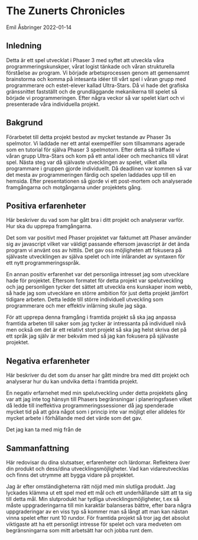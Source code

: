 # The Zunerts Chronicles

Emil Åsbringer 2022-01-14

## Inledning
Detta är ett spel utvecklat i Phaser 3 med syftet att utveckla våra programmeringskunskper, vårat logist tänkade och våran strukturella förståelse av program. Vi började arbetsprocessen genom att gemensamnt brainstorma och komma på intesanta idéer till vårt spel i våran grupp med programmerare och estet-elever kallad Ultra-Stars. Då vi hade det grafiska gränssnittet fastställt och de grundläggande mekanikerna till spelet så började vi programmeringen. Efter några veckor så var spelet klart och vi presenterade våra individuella projekt.

## Bakgrund

Förarbetet till detta projekt bestod av mycket testande av Phaser 3s spelmotor. Vi laddade ner ett antal exempelfiler som tillsammans agerade som en tutorial för själva Phaser 3 spelmotorn. Efter detta så träffade vi våran grupp Ultra-Stars och kom på ett antal idéer och mechanics till vårat spel. Nästa steg var då självaste utvecklingen av spelet, vilket alla programmare i gruppen gjorde individuellt. Då deadlinen var kommen så var det mesta av programmeringen färdig och spelen laddades upp till en hemsida. Efter presentationen så gjorde vi ett post-mortem och analyserade framgångarna och motgångarna under projektets gång.

## Positiva erfarenheter

Här beskriver du vad som har gått bra i ditt projekt och analyserar varför. Hur ska du upprepa framgångarna.

Det som var positivt med Phaser projektet var faktumet att Phaser använder sig av javascript vilket var väldigt passande eftersom javascript är det ända program vi använt oss av hittils. Det gav oss möjligheten att fokusera på självaste utvecklingen av själva spelet och inte inlärandet av syntaxen för ett nytt programmeringsspråk.

En annan positiv erfarenhet var det personliga intresset jag som utvecklare hade för projektet. Eftersom formatet för detta projekt var spelutveckling och jag personligen tycker det sättet att utveckla ens kunskaper inom webb, så hade jag som utvecklare en större ambition för just detta projekt jämfört tidigare arbeten. Detta ledde till större individuell utveckling som programmerare och mer effektiv inlärning skulle jag säga.

För att upprepa denna framgång i framtida projekt så ska jag anpassa framtida arbeten till saker som jag tycker är intressanta på individuell nivå men också om det är ett relativt stort projekt så ska jag helst skriva det på ett språk jag själv är mer bekväm med så jag kan fokusera på självaste projektet.

## Negativa erfarenheter

Här beskriver du det som du anser har gått mindre bra med ditt projekt och analyserar hur du kan undvika detta i framtida projekt.

En negativ erfarnehet med min spelutveckling under detta projektets gång var att jag inte tog hänsyn till Phasers begränsningar i planeringsfasen vilket då ledde till ineffektiva programmeringssessioner då jag spenderade mycket tid på att göra något som i princip inte var möjligt eller alldeles för mycket arbete i förhållande med det värde som det gav.

Det jag kan ta med mig från de 

## Sammanfattning

Här redovisar du dina slutsatser, erfarenheter och lärdomar. Reflektera över din produkt och dess/dina utvecklingsmöjligheter.
Vad kan vidareutvecklas och finns det utrymme att bygga vidare på projektet.

Jag är efter omständigheterna rätt nöjd med min slutliga produkt. Jag lyckades klämma ut ett spel med ett mål och ett underhållande sätt att ta sig till detta mål. Min slutprodukt har tydliga utvecklingsmöjligheter, t.ex så måste uppgraderingarna till min karaktär balanseras bättre, efter bara några uppgraderingar av en viss typ så kommer man så långt att man kan nästan vinna spelet efter runt 10 rundor. För framtida projekt så tror jag det absolut viktigaste att ha ett personligt intresse för spelet och vara medveten om begränsningarna som mitt arbetsätt har och jobba runt dem.
